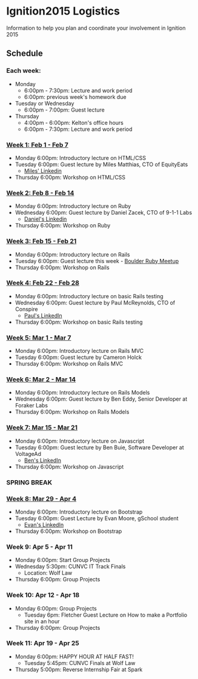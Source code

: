 # Ignition2015 Logistics
Information to help you plan and coordinate your involvement in Ignition 2015

## Schedule

### Each week:
* Monday
  * 6:00pm - 7:30pm:  Lecture and work period  
  * 6:00pm:  previous week's homework due
* Tuesday or Wednesday
  * 6:00pm - 7:00pm:  Guest lecture
* Thursday
  * 4:00pm - 6:00pm: Kelton's office hours  
  * 6:00pm - 7:30pm: Lecture and work period  

### [Week 1: Feb 1 - Feb 7](https://github.com/IgnitionBoulder/2015week1)
* Monday 6:00pm: Introductory lecture on HTML/CSS
* Tuesday 6:00pm: Guest lecture by Miles Matthias, CTO of EquityEats
  * [Miles' Linkedin](www.linkedin.com/in/milesmatthias/en)
* Thursday 6:00pm: Workshop on HTML/CSS

### [Week 2: Feb 8 - Feb 14](https://github.com/IgnitionBoulder/2015week2)
* Monday 6:00pm: Introductory lecture on Ruby
* Wednesday 6:00pm: Guest lecture by Daniel Zacek, CTO of 9-1-1 Labs
  * [Daniel's Linkedin](http://www.linkedin.com/in/danielzacek/en)
* Thursday 6:00pm: Workshop on Ruby

### [Week 3: Feb 15 - Feb 21](https://github.com/IgnitionBoulder/Ignition2015_week3)
* Monday 6:00pm: Introductory lecture on Rails
* Tuesday 6:00pm: Guest lecture this week - [Boulder Ruby Meetup](http://www.meetup.com/boulder_ruby_group/events/220076556/) 
* Thursday 6:00pm: Workshop on Rails

### [Week 4: Feb 22 - Feb 28](https://github.com/IgnitionBoulder/Ignition2015_week4)
* Monday 6:00pm: Introductory lecture on basic Rails testing
* Wednesday 6:00pm: Guest lecture by Paul McReynolds, CTO of Conspire
  * [Paul's LinkedIn](http://www.linkedin.com/in/pauljm/en)
* Thursday 6:00pm: Workshop on basic Rails testing

### [Week 5: Mar 1 - Mar 7](https://github.com/IgnitionBoulder/Ignition2015_week5)
* Monday 6:00pm: Introductory lecture on Rails MVC
* Tuesday 6:00pm: Guest lecture by Cameron Holck
* Thursday 6:00pm: Workshop on Rails MVC

### [Week 6: Mar 2 - Mar 14](https://github.com/IgnitionBoulder/Ignition2015_week6)
* Monday 6:00pm: Introductory lecture on Rails Models
* Wednesday 6:00pm: Guest lecture by Ben Eddy, Senior Developer at Foraker Labs
* Thursday 6:00pm: Workshop on Rails Models

### [Week 7: Mar 15 - Mar 21](https://github.com/IgnitionBoulder/Ignition2015_week7)
* Monday 6:00pm: Introductory lecture on Javascript
* Tuesday 6:00pm: Guest lecture by Ben Buie, Software Developer at VoltageAd
  * [Ben's LinkedIn](http://www.linkedin.com/in/benbuie/en)  
* Thursday 6:00pm: Workshop on Javascript

### SPRING BREAK

### [Week 8: Mar 29 - Apr 4](https://github.com/IgnitionBoulder/Ignition2015_week8)
* Monday 6:00pm: Introductory lecture on Bootstrap 
* Tuesday 6:00pm: Guest Lecture by Evan Moore, gSchool student
  * [Evan's LinkedIn](https://github.com/IgnitionBoulder/Ignition2015_week8) 
* Thursday 6:00pm: Workshop on Bootstrap 

### Week 9: Apr 5 - Apr 11
* Monday 6:00pm: Start Group Projects
* Wednesday 5:30pm: CUNVC IT Track Finals
  * Location: Wolf Law
* Thursday 6:00pm: Group Projects

### Week 10: Apr 12 - Apr 18
* Monday 6:00pm: Group Projects
  * Tuesday 6pm: Fletcher Guest Lecture on How to make a Portfolio site in an hour
* Thursday 6:00pm: Group Projects  

### Week 11: Apr 19 - Apr 25
* Monday 6:00pm: HAPPY HOUR AT HALF FAST!
  * Tuesday 5:45pm: CUNVC Finals at Wolf Law
* Thursday 5:00pm: Reverse Internship Fair at Spark
